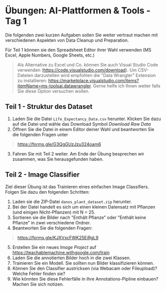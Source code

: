 # Übungen: AI-Plattformen & Tools - Tag 1

Die folgenden zwei kurzen Aufgaben sollen Sie weiter vertraut machen mit verschiedenen Aspekten von Data Cleanup und Preparation.

Für Teil 1 können sie den Spreadsheet Editor ihrer Wahl verwenden (MS Excel, Apple Numbers, Google Sheets, etc.)

> Als Alternative zu Excel und Co. können Sie auch Visual Studio Code verwenden (https://code.visualstudio.com/download). Um CSV-Dateien darzustellen wird empfohlen die "Data Wrangler" Extension zu installieren: https://marketplace.visualstudio.com/items?itemName=ms-toolsai.datawrangler. Gerne helfe ich Ihnen weiter falls Sie diese Option versuchen wollen.

## Teil 1 - Struktur des Dataset

1. Laden Sie die Datei ```Life_Expectancy_Data.csv``` herunter.
Klicken Sie dazu auf die Datei und wähle das Download Symbol *Download Raw Data*
2. Öffnen Sie die Datei in einem Editor deiner Wahl und beantworten Sie die folgenden Fragen unter

> https://forms.gle/G3QgGUzJzu324oam6

3. Fahren Sie mit Teil 2 weiter. Am Ende der Übung besprechen wir zusammen, was Sie herausgefunden haben.


## Teil 2 - Image Classifier

Ziel dieser Übung ist das Trainieren eines einfachen Image Classifiers.
Folgen Sie dazu den folgenden Schritten:

1. Laden sie die ZIP-Datei ```danos_plant_dataset.zip``` herunter.
2. Bei der Datei handelt es sich um einen kleinen Datensatz mit Pflanzen (und einigen Nicht-Pflanzen) mit N = 25.
3. Sortieren sie die Bilder nach "Enthält Pflanze" oder "Enthält keine Pflanze" in zwei verschiedene Ordner.
4. Beantworten Sie die folgenden Fragen:

> https://forms.gle/KJXVxcFWK25EiRgL9

5. Erstellen Sie ein neues *Image Project* auf https://teachablemachine.withgoogle.com/train
6. Laden Sie die annotierten Bilder hoch in die zwei Klassen.
7. Trainieren Sie ein Modell. Sie sollten nun Bilder klassifizieren können.
8. Können Sie den Classifier austricksen (via Webacam oder Fileupload)? Welche Fehler finden sie?
9. Wie könnten Sie diese Fehlerfälle in Ihre Annotations-Pipline einbauen? Machen Sie sich notizen.



